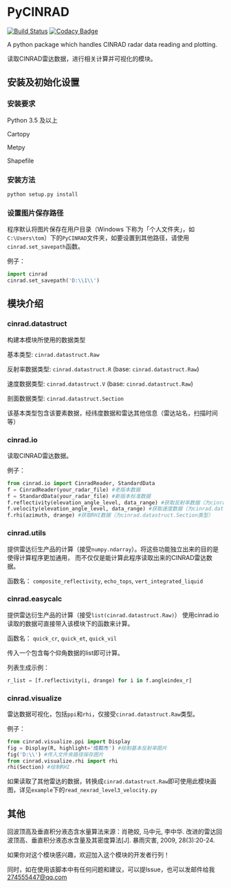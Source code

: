 # PyCINRAD

[![Build Status](https://travis-ci.com/CyanideCN/PyCINRAD.svg?branch=master)](https://travis-ci.com/CyanideCN/PyCINRAD)
[![Codacy Badge](https://api.codacy.com/project/badge/Grade/932a383368954e8cb37ada9b3d783169)](https://app.codacy.com/app/CyanideCN/PyCINRAD?utm_source=github.com&utm_medium=referral&utm_content=CyanideCN/PyCINRAD&utm_campaign=Badge_Grade_Dashboard)

A python package which handles CINRAD radar data reading and plotting.

读取CINRAD雷达数据，进行相关计算并可视化的模块。

## 安装及初始化设置

### 安装要求

Python 3.5 及以上

Cartopy

Metpy

Shapefile

### 安装方法

```
python setup.py install
```

### 设置图片保存路径

程序默认将图片保存在用户目录（Windows 下称为「个人文件夹」，如 `C:\Users\tom`）下的`PyCINRAD`文件夹，如要设置到其他路径，请使用`cinrad.set_savepath`函数。

例子：

```python
import cinrad
cinrad.set_savepath('D:\\1\\')
```

## 模块介绍

### cinrad.datastruct

构建本模块所使用的数据类型

基本类型: `cinrad.datastruct.Raw`

反射率数据类型: `cinrad.datastruct.R` (base: `cinrad.datastruct.Raw`)

速度数据类型: `cinrad.datastruct.V` (base: `cinrad.datastruct.Raw`)

剖面数据类型: `cinrad.datastruct.Section`

该基本类型包含该要素数据，经纬度数据和雷达其他信息（雷达站名，扫描时间等）

### cinrad.io

读取CINRAD雷达数据。

例子：

```python
from cinrad.io import CinradReader, StandardData
f = CinradReader(your_radar_file) #老版本数据
f = StandardData(your_radar_file) #新版本标准数据
f.reflectivity(elevation_angle_level, data_range) #获取反射率数据（为cinrad.datastruct.R类型）
f.velocity(elevation_angle_level, data_range) #获取速度数据（为cinrad.datastruct.V类型）
f.rhi(azimuth, drange) #获取RHI数据（为cinrad.datastruct.Section类型）
```

### cinrad.utils

提供雷达衍生产品的计算（接受`numpy.ndarray`）。将这些功能独立出来的目的是使得计算程序更加通用，
而不仅仅是能计算此程序读取出来的CINRAD雷达数据。

函数名：
`composite_reflectivity`, `echo_tops`, `vert_integrated_liquid`

### cinrad.easycalc

提供雷达衍生产品的计算（接受`list(cinrad.datastruct.Raw)`）
使用cinrad.io读取的数据可直接带入该模块下的函数来计算。

函数名：
`quick_cr`, `quick_et`, `quick_vil`

传入一个包含每个仰角数据的list即可计算。

列表生成示例：
```python
r_list = [f.reflectivity(i, drange) for i in f.angleindex_r]
```

### cinrad.visualize

雷达数据可视化，包括`ppi`和`rhi`，仅接受`cinrad.datastruct.Raw`类型。

例子：

```python
from cinrad.visualize.ppi import Display
fig = Display(R, highlight='成都市') #绘制基本反射率图片
fig('D:\\') #传入文件夹路径保存图片
from cinrad.visualize.rhi import rhi
rhi(Section) #绘制RHI
```

如果读取了其他雷达的数据，转换成`cinrad.datastruct.Raw`即可使用此模块画图，详见`example`下的`read_nexrad_level3_velocity.py`


## 其他

回波顶高及垂直积分液态含水量算法来源：肖艳姣, 马中元, 李中华. 改进的雷达回波顶高、垂直积分液态水含量及其密度算法[J]. 暴雨灾害, 2009, 28(3):20-24.

如果你对这个模块感兴趣，欢迎加入这个模块的开发者行列！

同时，如在使用该脚本中有任何问题和建议，可以提Issue，也可以发邮件给我 274555447@qq.com
